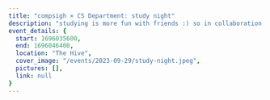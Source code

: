```yaml
---
title: "compsigh × CS Department: study night"
description: "studying is more fun with friends :) so in collaboration with the CS Department, come hang out at the new monthly study night! food & drinks provided"
event_details: {
  start: 1696035600,
  end: 1696046400,
  location: "The Hive",
  cover_image: "/events/2023-09-29/study-night.jpeg",
  pictures: [],
  link: null
}
---
```

